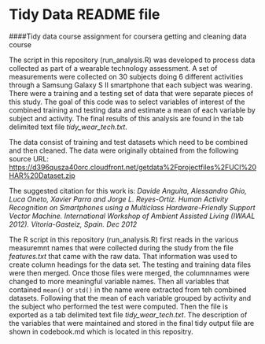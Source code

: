 Tidy Data README file
=========

####Tidy data course assignment for coursera getting and cleaning data course


The script in this repository (run_analysis.R) was developed to process data collected as part of a wearable technology assessment. A set of measurements were collected on 30 subjects doing 6 different activities through a Samsung Galaxy S II smartphone that each subject was wearing.  There were a training and a testing set of data that were separate pieces of this study. The goal of this code was to select variables of interest of the combined training and testing data and estimate a mean of each variable by subject and activity.  The final results of this analysis are found in the tab delimited text file *tidy_wear_tech.txt*.  

The data consist of training and test datasets which need to be combined and then cleaned.  The data were originally obtained from the following source URL: https://d396qusza40orc.cloudfront.net/getdata%2Fprojectfiles%2FUCI%20HAR%20Dataset.zip 

The suggested citation for this work is:
*Davide Anguita, Alessandro Ghio, Luca Oneto, Xavier Parra and Jorge L. Reyes-Ortiz. Human Activity Recognition on Smartphones using a Multiclass Hardware-Friendly Support Vector Machine. International Workshop of Ambient Assisted Living (IWAAL 2012). Vitoria-Gasteiz, Spain. Dec 2012*

The R script in this repository (run_analysis.R) first reads in the various measuremnt names that were collected during the study from the file *features.txt* that came with the raw data.  That information was used to create column headings for the data set.  The testing and training data files were then merged. Once those files were merged, the columnnames were changed to more meaningful variable names.  Then all variables that contained `mean()` or `std()` in the name were extracted from teh combined datasets.  Following that the mean of each variable grouped by activity and the subject who performed the test were computed.  Then the file is exported as a tab delimited text file *tidy_wear_tech.txt*.  The description of the variables that were maintained and stored in the final tidy output file are shown in codebook.md which is located in this repositry.
